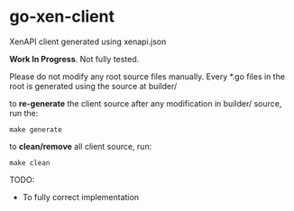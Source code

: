 # go-xen-client
XenAPI client generated using xenapi.json

__Work In Progress__. Not fully tested.

Please do not modify any root source files manually. Every *.go files in the root
is generated using the source at builder/

to __re-generate__ the client source after any modification in builder/ source, run the:
```
make generate
```

to __clean/remove__ all client source, run:
```
make clean
```

TODO:
- To<object> fully correct implementation
